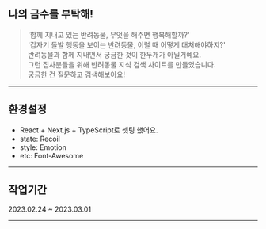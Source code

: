 ## 나의 금수를 부탁해!
> '함께 지내고 있는 반려동물, 무엇을 해주면 행복해할까?'  
'갑자기 돌발 행동을 보이는 반려동물, 이럴 때 어떻게 대처해야하지?'  
반려동물과 함께 지내면서 궁금한 것이 한두개가 아닐거예요.  
그런 집사분들을 위해 반려동물 지식 검색 사이트를 만들었습니다.  
궁금한 건 질문하고 검색해보아요!  

---

## 환경설정

* React + Next.js + TypeScript로 셋팅 했어요.  
* state: Recoil  
* style: Emotion  
* etc: Font-Awesome 

---

## 작업기간

2023.02.24 ~ 2023.03.01


---

